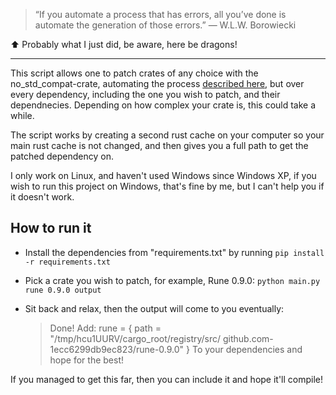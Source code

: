 > “If you automate a process that has errors, all you’ve done is automate the generation of those errors.”
― W.L.W. Borowiecki 

⬆ Probably what I just did, be aware, here be dragons!

----

This script allows one to patch crates of any choice with the no_std_compat-crate, automating the process [described here](https://crates.io/crates/no-std-compat), but over every dependency, including the one you wish to patch, and their dependnecies. Depending on how complex your crate is, this could take a while.

The script works by creating a second rust cache on your computer so your main rust cache is not changed, and then gives you a full path to get the patched dependency on.

I only work on Linux, and haven't used Windows since Windows XP, if you wish to run this project on Windows, that's fine by me, but I can't help you if it doesn't work.

## How to run it

- Install the dependencies from "requirements.txt" by running `pip install -r requirements.txt`

- Pick a crate you wish to patch, for example, Rune 0.9.0: `python main.py rune 0.9.0 output`

- Sit back and relax, then the output will come to you eventually:

    > Done! Add:
    > rune = { path = "/tmp/hcu1UURV/cargo_root/registry/src/ github.com-1ecc6299db9ec823/rune-0.9.0" }
    > To your dependencies and hope for the best!

If you managed to get this far, then you can include it and hope it'll compile!